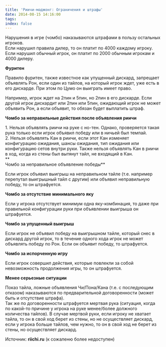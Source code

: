 ```yaml
---
title: 'Риичи-маджонг: Ограничения и штрафы'
date: 2014-08-15 14:16:00
tags:
index: false
---
```


Нарушения в игре (чомбо) наказываются штрафами в пользу остальных игроков.  
Если нарушил правила дилер, то он платит по 4000 каждому игроку.  
Если нарушил обычный игрок, он платит по 2000 обычным игрокам и 4000 дилеру.
<!-- more -->

**Фуритен**

Правило фуритен, также известное как упущенный дискард, запрещает объявлять Рон, если один из тайлов, на который игрок ждет, уже есть в его дискарде. При этом по Цумо он выиграть имеет право.

Например, игрок ждет на 2пин и 5пин, но 2пин в его дискарде. Если другой игрок дискардит или 2пин или 5пин, ожидающий игрок не может объявить Рон, а если объявит, то обязан будет выплатить штраф.

**Чомбо за неправильные действия после объявления риичи**

1\. Нельзя объявлять риичи на руке с но-тен. Однако, проверяется такая рука только если игрок объявил победу или в ничьей был темпай.  
2\. Нельзя объявлять Кан в риичи, если этот Кан изменяет конфигурацию ожидания, шансы ожидания, тип ожидания или конфигурацию сетов внутри руки. Также нельзя объявлять Кан в риичи в ход, когда из стены был вытянут тайл, не входящий в Кан.  
**  
Чомбо за неправильное объявление победы**

Если игрок объявил выигрыш на неправильном тайле (т.е. например перепутал выигрышный тайл с другим) или объявил неправильную победу, то он штрафуется.

**Чомбо за отсутствие минимального яку**

Если у игрока отсутствует минимум одна яку-комбинация, то даже при правильной конфигурации руки при объявлении выигрыша он штрафуется.

**Чомбо за упущенный выигрыш**

Если игрок не объявил победу на выигрышном тайле, который снес в дискард другой игрок, то в течение одного хода игрок не может объявлять победу по Рон. Если он объявит победу, то штрафуется.

**Чомбо за испорченную игру**

Если игрок совершил действия, которые повлекли за собой невозможность продолжения игры, то он штрафуется.

**Менее серьезные ситуации**

Показ тайла, ложные объявления Чи/Пона/Кана (т.е. с последующим отказом) наказываются по предварительной договоренности (может быть и отсутствие штрафа).  
Так же по договоренности штрафуется мертвая рука (ситуация, когда по какой-то причине у игрока на руке менее/более должного количества тайлов). В случае мертвой руки, если игроку не хватает тайла, то он в свой ход берет из стены, но не осуществляет дискард, если у игрока больше тайлов, чем нужно, то он в свой ход не берет из стены, но осуществляет дискард.


Источник: **riichi.ru** (к сожаленю более недоступен)

